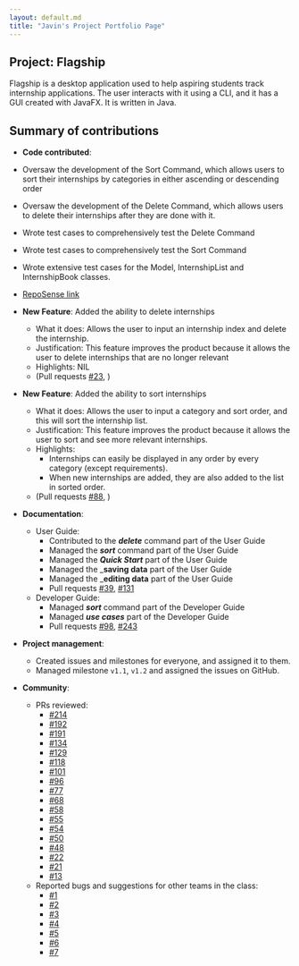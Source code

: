 ```yaml
---
layout: default.md
title: "Javin's Project Portfolio Page"
---
```


## Project: Flagship

Flagship is a desktop application used to help aspiring students track internship applications. The user interacts with it using a CLI, and it has a GUI created with JavaFX. It is written in Java.

## Summary of contributions

* **Code contributed**: 
* Oversaw the development of the Sort Command, which allows users to sort their internships by categories in either ascending or descending order
* Oversaw the development of the Delete Command, which allows users to delete their internships after they are done with it.
* Wrote test cases to comprehensively test the Delete Command
* Wrote test cases to comprehensively test the Sort Command
* Wrote extensive test cases for the Model, InternshipList and InternshipBook classes.
* [RepoSense link](https://nus-cs2103-ay2324s1.github.io/tp-dashboard/?search=javin&sort=groupTitle&sortWithin=title&timeframe=commit&mergegroup=&groupSelect=groupByRepos&breakdown=true&checkedFileTypes=docs~functional-code~test-code&since=2023-09-22&tabOpen=true&tabType=authorship&tabAuthor=javinchua&tabRepo=AY2324S1-CS2103T-W17-1%2Ftp%5Bmaster%5D&authorshipIsMergeGroup=false&authorshipFileTypes=docs~functional-code~test-code&authorshipIsBinaryFileTypeChecked=false&authorshipIsIgnoredFilesChecked=false)

* **New Feature**: Added the ability to delete internships
    * What it does: Allows the user to input an internship index and delete the internship.
    * Justification: This feature improves the product because it allows the user to delete internships that are no longer relevant
    * Highlights: NIL
  * (Pull requests [\#23](https://github.com/AY2324S1-CS2103T-W17-1/tp/pull/23), )

* **New Feature**: Added the ability to sort internships
  * What it does: Allows the user to input a category and sort order, and this will sort the internship list.
  * Justification: This feature improves the product because it allows the user to sort and see more relevant internships.
  * Highlights:
    * Internships can easily be displayed in any order by every category (except requirements).
    * When new internships are added, they are also added to the list in sorted order.
  * (Pull requests [\#88](https://github.com/AY2324S1-CS2103T-W17-1/tp/pull/88), )

* **Documentation**:
    * User Guide:
      * Contributed to the _**delete**_ command part of the User Guide
      * Managed the _**sort**_ command part of the User Guide
      * Managed the _**Quick Start**_ part of the User Guide
      * Managed the _**saving data** part of the User Guide
      * Managed the _**editing data** part of the User Guide
      * Pull requests [\#39](https://github.com/AY2324S1-CS2103T-W17-1/tp/pull/39), [\#131](https://github.com/AY2324S1-CS2103T-W17-1/tp/pull/131)
    * Developer Guide:
        * Managed _**sort**_ command part of the Developer Guide
        * Managed _**use cases**_ part of the Developer Guide
        * Pull requests [\#98](https://github.com/AY2324S1-CS2103T-W17-1/tp/pull/98), [\#243](https://github.com/AY2324S1-CS2103T-W17-1/tp/pull/243)

* **Project management**:
    * Created issues and milestones for everyone, and assigned it to them.
    * Managed milestone `v1.1`, `v1.2` and assigned the issues on GitHub.

* **Community**:
    * PRs reviewed:
      * [\#214](https://github.com/AY2324S1-CS2103T-W17-1/tp/pull/214)
      * [\#192](https://github.com/AY2324S1-CS2103T-W17-1/tp/pull/192)
      * [\#191](https://github.com/AY2324S1-CS2103T-W17-1/tp/pull/191)
      * [\#134](https://github.com/AY2324S1-CS2103T-W17-1/tp/pull/134)
      * [\#129](https://github.com/AY2324S1-CS2103T-W17-1/tp/pull/129)
      * [\#118](https://github.com/AY2324S1-CS2103T-W17-1/tp/pull/118)
      * [\#101](https://github.com/AY2324S1-CS2103T-W17-1/tp/pull/101)
      * [\#96](https://github.com/AY2324S1-CS2103T-W17-1/tp/pull/96)
      * [\#77](https://github.com/AY2324S1-CS2103T-W17-1/tp/pull/77)
      * [\#68](https://github.com/AY2324S1-CS2103T-W17-1/tp/pull/68)
      * [\#58](https://github.com/AY2324S1-CS2103T-W17-1/tp/pull/58)
      * [\#55](https://github.com/AY2324S1-CS2103T-W17-1/tp/pull/55)
      * [\#54](https://github.com/AY2324S1-CS2103T-W17-1/tp/pull/54)
      * [\#50](https://github.com/AY2324S1-CS2103T-W17-1/tp/pull/50)
      * [\#48](https://github.com/AY2324S1-CS2103T-W17-1/tp/pull/48)
      * [\#22](https://github.com/AY2324S1-CS2103T-W17-1/tp/pull/22)
      * [\#21](https://github.com/AY2324S1-CS2103T-W17-1/tp/pull/21)
      * [\#13](https://github.com/AY2324S1-CS2103T-W17-1/tp/pull/13)
    * Reported bugs and suggestions for other teams in the class:
      * [\#1](https://github.com/javinchua/ped/issues/1)
      * [\#2](https://github.com/javinchua/ped/issues/2)
      * [\#3](https://github.com/javinchua/ped/issues/3)
      * [\#4](https://github.com/javinchua/ped/issues/4)
      * [\#5](https://github.com/javinchua/ped/issues/5)
      * [\#6](https://github.com/javinchua/ped/issues/6)
      * [\#7](https://github.com/javinchua/ped/issues/7)


